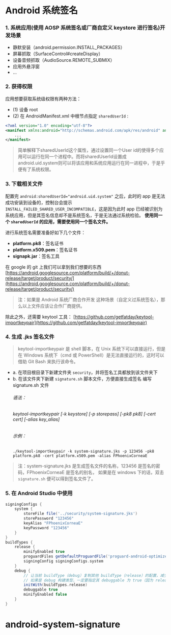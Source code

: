# Android 系统签名

### 1. 系统应用(使用 AOSP 系统签名或厂商自定义 keystore 进行签名)开发场景

* 静默安装（android.permission.INSTALL_PACKAGES）
* 屏幕抓取（SurfaceControl#createDisplay）
* 设备音频抓取（AudioSource.REMOTE_SUBMIX）
* 应用外悬浮窗
* ...

### 2. 获得权限

应用想要获取系统级权限有两种方法：

* (1) 设备 root
* (2) 在 AndroidManifest.xml 中根节点指定 `sharedUserId` :

```xml
<?xml version="1.0" encoding="utf-8"?>
<manifest xmlns:android="http://schemas.android.com/apk/res/android" android:sharedUserId="android.uid.system">
    ...
</manifest>
```

> 简单解释下sharedUserId这个属性，通过设置同一个User id的使得多个应用可以运行在同一个进程中。而将sharedUserId设置成android.uid.system则可以将该应用和系统应用运行在同一进程中，于是乎便有了系统权限。

### 3. 下载相关文件

配置完 `android:sharedUserId="android.uid.system"` 之后，此时的 app 是无法成功安装到设备的，控制台会提示 `INSTALL_FAILED_SHARED_USER_INCOMPATIBLE`，这是因为此时 app 已经被识别为系统应用，但是其签名信息却不是系统签名，于是无法通过系统检验。
**使用同一个 `sharedUserId` 的应用，需要使用同一个签名文件。**

进行系统签名需要准备好如下几个文件：

* **platform.pk8**：签名证书
* **platform.x509.pem**：签名证书
* **signapk.jar**：签名工具

在 google 的 git 上我们可以拿到我们想要的东西
[https://android.googlesource.com/platform/build/+/donut-release/target/product/security/](https://android.googlesource.com/platform/build/+/donut-release/target/product/security/)

> 注：如果是 Android 系统厂商合作开发 这种场景（自定义过系统签名），那么以上文件应该让合作厂商提供。

除此之外，还需要 keytool 工具：
[https://github.com/getfatday/keytool-importkeypair](https://github.com/getfatday/keytool-importkeypair)

### 4. 生成 .jks 签名文件

> keytool-importkeypair 是 shell 脚本，在 Unix 系统下可以直接运行，但是在 Windows 系统下（cmd 或 PowerShell）是无法直接运行的，这时可以借助 Git Bash 来执行该命令。

* a. 在项目根目录下新建文件夹 `security`，并将签名工具都放到该文件夹下
* b. 在该文件夹下新建 `signature.sh` 脚本文件，方便直接生成签名 编写 signature.sh 文件
  ###### 语法：
  ###### keytool-importkeypair [-k keystore] [-p storepass] [-pk8 pk8] [-cert cert] [-alias key_alias]
  ###### 示例：
  `./keytool-importkeypair -k system-signature.jks -p 123456 -pk8 platform.pk8 -cert platform.x509.pem -alias FPhoenixCorneaE`

> 注：system-signature.jks 是生成签名文件的名称，123456 是签名的密码，FPhoenixCorneaE 是签名的别名，
> 如果是在 windows 下的话，双击 `signature.sh` 便可以得到签名文件了。

### 5. 在 Android Studio 中使用

```groovy
signingConfigs {
    system {
        storeFile file('../security/system-signature.jks')
        storePassword "123456"
        keyAlias "FPhoenixCorneaE"
        keyPassword "123456"
    }
}
buildTypes {
    release {
        minifyEnabled true
        proguardFiles getDefaultProguardFile('proguard-android-optimize.txt'), 'proguard-rules.pro'
        signingConfig signingConfigs.system
    }
    debug {
        // 让当前 buildType（debug）复制其他 buildType（release）的配置，减少相同配置的代码量。虽然这很方便，但是一定要注意，
        // 如果是 debug 构建类型，一定要指定其 debuggable 为 true（因为 release 的 debuggable 默认为 false）
        initWith(buildTypes.release)
        debuggable true
        minifyEnabled false
    }
}
```
# android-system-signature
